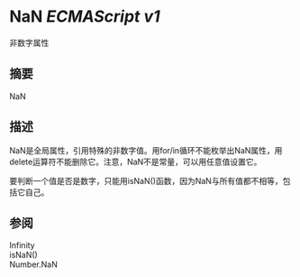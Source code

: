 # NaN _ECMAScript v1_

非数字属性

## 摘要

NaN

## 描述

NaN是全局属性，引用特殊的非数字值。用for/in循环不能枚举出NaN属性，用delete运算符不能删除它。注意，NaN不是常量，可以用任意值设置它。  
  
  
要判断一个值是否是数字，只能用isNaN()函数，因为NaN与所有值都不相等，包括它自己。

## 参阅

Infinity  
isNaN()  
Number.NaN

